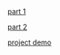 [part 1](https://www.youtube.com/watch?v=nWSIvIiMkmg&feature=youtu.be)
 
[part 2](https://www.youtube.com/watch?v=RkB72JMVjkc&feature=youtu.be)
 
[project demo]()
 
